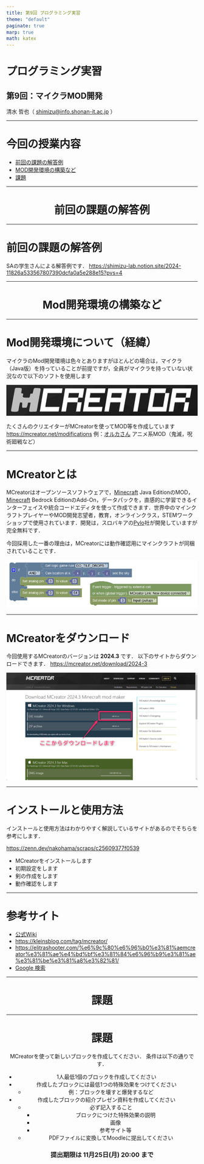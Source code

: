 ```yaml
---
title: 第9回 プログラミング実習
theme: "default"
paginate: true
marp: true
math: katex
---
```


# プログラミング実習

## 第9回：マイクラMOD開発

清水 哲也（ shimizu@info.shonan-it.ac.jp ）

---

# 今回の授業内容

- [前回の課題の解答例](#前回の課題の解答例)
- [MOD開発環境の構築など](#mod開発環境の構築など)
- [課題](#課題)

---

<div Align=center>

# 前回の課題の解答例

</div>

---

# 前回の課題の解答例

SAの学生さんによる解答例です．
https://shimizu-lab.notion.site/2024-11826a533567807390dcfa0a5e288e15?pvs=4

---

<div Align=center>

# Mod開発環境の構築など

</div>

---

# Mod開発環境について（経緯）

マイクラのMod開発環境は色々とありますがほとんどの場合は，マイクラ（Java版）を持っていることが前提ですが，全員がマイクラを持っていない状況なので以下のソフトを使用します

<div Align=center>

[![w:600](./img/09-001.png)](https://mcreator.net/)

</div>

たくさんのクリエイターがMCreatorを使ってMOD等を作成しています
https://mcreator.net/modifications
例：[オルカさん](https://x.com/_orca_san_) アニメ系MOD（鬼滅，呪術廻戦など）

---

# MCreatorとは

MCreatorはオープンソースソフトウェアで，[Minecraft](https://www.minecraft.net/ja-jp/about-minecraft) Java EditionのMOD，[Minecraft](https://www.minecraft.net/ja-jp/about-minecraft) Bedrock EditionのAdd-On，データパックを，直感的に学習できるインターフェイスや統合コードエディタを使って作成できます．世界中のマインクラフトプレイヤーやMOD開発志望者，教育，オンラインクラス，STEMワークショップで使用されています．開発は，スロバキアの[Pylo](https://www.pylo.co/)社が開発していますが完全無料です．

今回採用した一番の理由は，MCreatorには動作確認用にマインクラフトが同梱されていることです．

<div Align=center>

![](./img/09-002.png)

</div>

---

# MCreatorをダウンロード

今回使用するMCreatorのバージョンは **2024.3** です．
以下のサイトからダウンロードできます．
https://mcreator.net/download/2024-3

<div Align=center>

![w:800](./img/09-003.png)

</div>

---

# インストールと使用方法

インストールと使用方法はわかりやすく解説しているサイトがあるのでそちらを参考にします．

https://zenn.dev/nakohama/scraps/c25609377f0539

- MCreatorをインストールします
- 初期設定をします
- 剣の作成をします
- 動作確認をします

---

# 参考サイト

- [公式Wiki](https://mcreator.net/wiki)
- https://kleinsblog.com/tag/mcreator/
- https://elitrashooter.com/%e6%9c%80%e6%96%b0%e3%81%aemcreator%e3%81%ae%e4%bd%bf%e3%81%84%e6%96%b9%e3%81%ae%e3%81%be%e3%81%a8%e3%82%81/
- [Google 検索](https://www.google.com/search?q=mcreator+%E4%BD%BF%E3%81%84%E6%96%B9&oq=mcreator+%E4%BD%BF%E3%81%84%E6%96%B9&gs_lcrp=EgZjaHJvbWUyCQgAEEUYORiABDIGCAEQABgeMggIAhAAGAgYHtIBCTEwMzIwajBqN6gCALACAA&sourceid=chrome&ie=UTF-8)

---

<div Align=center>

# 課題

</dvi>

---

# 課題

MCreatorを使って新しいブロックを作成してください．
条件は以下の通りです．

- 1人最低1個のブロックを作成してください
- 作成したブロックには最低1つの特殊効果をつけてください
  - 例：ブロックを壊すと爆発するなど
- 作成したブロックの紹介プレゼン資料を作成してください
  - 必ず記入すること
    - ブロックにつけた特殊効果の説明
    - 画像
    - 参考サイト等
  - PDFファイルに変換してMoodleに提出してください

### 提出期限は **11月25日(月) 20:00** まで